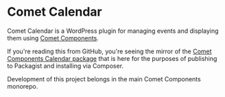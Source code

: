 # Comet Calendar

Comet Calendar is a WordPress plugin for managing events and displaying them using [Comet Components](https://cometcomponents.io).

If you're reading this from GitHub, you're seeing the mirror of the [Comet Components Calendar package](https://github.com/doubleedesign/comet-components/tree/master/packages/comet-calendar) that is here for the purposes of publishing to Packagist and installing via Composer.

Development of this project belongs in the main Comet Components monorepo.
